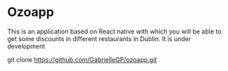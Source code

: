 # Ozoapp

This is an application based on React native with which you will be able to get some discounts in different restaurants in Dublin.
It is under development

git clone https://github.com/GabrielleGP/ozoapp.git
